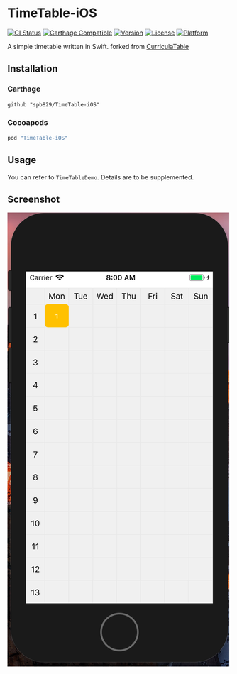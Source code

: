 # TimeTable-iOS

[![CI Status](http://img.shields.io/travis/yzyzsun/CurriculaTable.svg?style=flat)](https://travis-ci.org/yzyzsun/CurriculaTable)
[![Carthage Compatible](https://img.shields.io/badge/Carthage-compatible-4BC51D.svg?style=flat)](https://github.com/Carthage/Carthage)
[![Version](https://img.shields.io/cocoapods/v/CurriculaTable.svg?style=flat)](http://cocoapods.org/pods/CurriculaTable)
[![License](https://img.shields.io/cocoapods/l/CurriculaTable.svg?style=flat)](http://cocoapods.org/pods/CurriculaTable)
[![Platform](https://img.shields.io/cocoapods/p/CurriculaTable.svg?style=flat)](http://cocoapods.org/pods/CurriculaTable)

A simple timetable written in Swift.
forked from [CurriculaTable](https://github.com/yzyzsun/CurriculaTable)

## Installation

### Carthage

```
github "spb829/TimeTable-iOS"
```

### Cocoapods

```ruby
pod "TimeTable-iOS"
```

## Usage

You can refer to `TimeTableDemo`. Details are to be supplemented.

## Screenshot

![Screenshot](screenshot.png)
